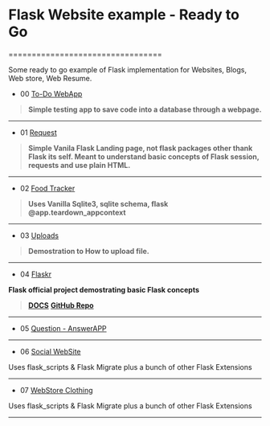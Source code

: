 # Flask Website example - Ready to Go
=================================



Some ready to go example of Flask implementation for Websites, Blogs, Web store, Web Resume.



- 00 [To-Do WebApp](https://github.com/Koubae/Flask_Recipies/tree/master/flask_website_examples/00%20To-Do%20WebApp)

> **Simple testing app to save code into a database through a webpage.**

--------------------------------------------------------------------------------------------

- 01 [Request](https://github.com/Koubae/Flask_Recipies/tree/master/flask_website_examples/01-request)

> **Simple Vanila Flask Landing page, not flask packages other thank Flask its self. Meant to understand basic concepts of Flask session, requests and use plain HTML.**

--------------------------------------------------------------------------------------------

- 02 [Food Tracker](https://github.com/Koubae/Flask_Recipies/tree/master/flask_website_examples/02%20-%20Food-Tracker)


> **Uses Vanilla Sqlite3, sqlite schema, flask @app.teardown_appcontext**

--------------------------------------------------------------------------------------------

- 03 [Uploads](https://github.com/Koubae/Flask_Recipies/tree/master/flask_website_examples/03%20Uploads)


> **Demostration to How to upload file.**

--------------------------------------------------------------------------------------------

- 04 [Flaskr](https://github.com/Koubae/Flask_Recipies/tree/master/flask_website_examples/04%20Flaskr)


**Flask official project demostrating basic Flask concepts**

> **[DOCS](https://flask.palletsprojects.com/en/1.1.x/tutorial/)**
> **[GitHub Repo](https://github.com/pallets/flask/tree/master/examples/tutorial)**

--------------------------------------------------------------------------------------------

- 05 [Question - AnswerAPP](https://github.com/Koubae/Flask_Recipies/tree/master/flask_website_examples/05%20Question%20-%20Answer%20App)


--------------------------------------------------------------------------------------------

- 06 [Social WebSite](https://github.com/Koubae/Flask_Recipies/tree/master/flask_website_examples/06%20Social%20WebSite)

Uses flask_scripts & Flask Migrate plus a bunch of other Flask Extensions

--------------------------------------------------------------------------------------------

- 07 [WebStore Clothing](https://github.com/Koubae/Flask_Recipies/tree/master/flask_website_examples/07%20WebStore%20-Clothing)

Uses flask_scripts & Flask Migrate plus a bunch of other Flask Extensions

--------------------------------------------------------------------------------------------